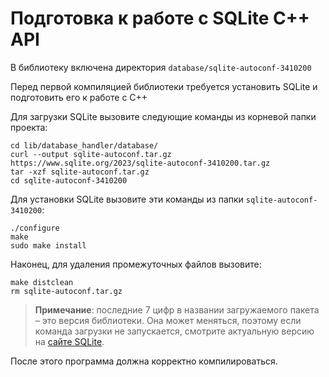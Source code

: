 # Подготовка к работе с SQLite C++ API

В библиотеку включена директория ```database/sqlite-autoconf-3410200```

Перед первой компиляцией библиотеки требуется установить SQLite и подготовить его к работе с C++

Для загрузки SQLite вызовите следующие команды из корневой папки проекта:
```shell
cd lib/database_handler/database/
curl --output sqlite-autoconf.tar.gz https://www.sqlite.org/2023/sqlite-autoconf-3410200.tar.gz
tar -xzf sqlite-autoconf.tar.gz 
cd sqlite-autoconf-3410200
```

Для установки SQLite вызовите эти команды из папки ```sqlite-autoconf-3410200```:
```shell
./configure
make
sudo make install
```

Наконец, для удаления промежуточных файлов вызовите:
```shell
make distclean
rm sqlite-autoconf.tar.gz
```

> **Примечание**: последние 7 цифр в названии загружаемого пакета – это версия библиотеки. Она может меняться, поэтому
если команда загрузки не запускается, смотрите актуальную версию на [сайте SQLite](https://www.sqlite.org/download.html). 

После этого программа должна корректно компилироваться.